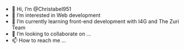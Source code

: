 - 👋 Hi, I’m @Christabel951
- 👀 I’m interested in Web development
- 🌱 I’m currently learning front-end development with I4G and The Zuri Team
- 💞️ I’m looking to collaborate on ...
- 📫 How to reach me ...

<!---
Christabel951/Christabel951 is a ✨ special ✨ repository because its `README.md` (this file) appears on your GitHub profile.
You can click the Preview link to take a look at your changes.
--->
